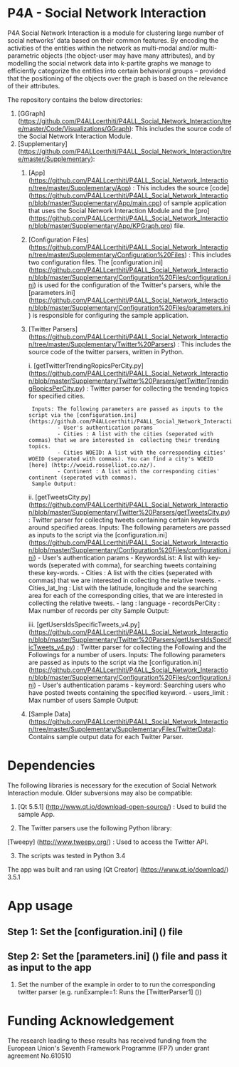 # P4A - Social Network Interaction     

P4A Social Network Interaction is a module for clustering large number of social networks’ data based on their common features. By encoding the 
activities of the entities within the network as multi-modal and/or multi-parametric objects (the object-user may 
have many attributes), and by modelling the social network data into k-partite graphs we manage to efficiently
 categorize the entities into certain behavioral groups – provided that the positioning of the objects over the 
 graph is based on the relevance of their attributes.

The repository contains the below directories:  

1. [GGraph] (https://github.com/P4ALLcerthiti/P4ALL_Social_Network_Interaction/tree/master/Code/Visualizations/GGraph): This includes the source code of the Social Network Interaction Module.
2. [Supplementary] (https://github.com/P4ALLcerthiti/P4ALL_Social_Network_Interaction/tree/master/Supplementary): 
	1. [App] (https://github.com/P4ALLcerthiti/P4ALL_Social_Network_Interaction/tree/master/Supplementary/App) : This includes the source [code] (https://github.com/P4ALLcerthiti/P4ALL_Social_Network_Interaction/blob/master/Supplementary/App/main.cpp) of  sample application that uses the Social Network Interaction Module and the [pro] (https://github.com/P4ALLcerthiti/P4ALL_Social_Network_Interaction/blob/master/Supplementary/App/KPGraph.pro) file.   
	2. [Configuration Files] (https://github.com/P4ALLcerthiti/P4ALL_Social_Network_Interaction/tree/master/Supplementary/Configuration%20Files) : This includes two configuration files. The [configuration.ini] (https://github.com/P4ALLcerthiti/P4ALL_Social_Network_Interaction/blob/master/Supplementary/Configuration%20Files/configuration.ini) is used for the configuration of the Twitter's parsers, while the [parameters.ini] (https://github.com/P4ALLcerthiti/P4ALL_Social_Network_Interaction/blob/master/Supplementary/Configuration%20Files/parameters.ini) is responsible for configuring the sample application. 
	3. [Twitter Parsers] (https://github.com/P4ALLcerthiti/P4ALL_Social_Network_Interaction/tree/master/Supplementary/Twitter%20Parsers) : This includes the source code of the twitter parsers, written in Python.  
	
		i. [getTwitterTrendingRopicsPerCity.py] (https://github.com/P4ALLcerthiti/P4ALL_Social_Network_Interaction/blob/master/Supplementary/Twitter%20Parsers/getTwitterTrendingRopicsPerCity.py) : Twitter parser for collecting the trending topics for specified cities.  
		
			Inputs: The following parameters are passed as inputs to the script via the [configuration.ini] (https://github.com/P4ALLcerthiti/P4ALL_Social_Network_Interaction/blob/master/Supplementary/Configuration%20Files/configuration.ini)
					- User's authentication params
					- Cities : A list with the cities (seperated with commas) that we are interested in  collecting their trending topics.  
					- Cities WOEID: A list with the corresponding cities' WOEID (seperated with commas). You can find a city's WOEID [here] (http://woeid.rosselliot.co.nz/).
					- Continent : A list with the corresponding cities' continent (seperated with commas).
			Sample Output: 
					
		ii. [getTweetsCity.py] (https://github.com/P4ALLcerthiti/P4ALL_Social_Network_Interaction/blob/master/Supplementary/Twitter%20Parsers/getTweetsCity.py) : Twitter parser for collecting tweets containing certain keywords around specified areas.
			Inputs: The following parameters are passed as inputs to the script via the [configuration.ini] (https://github.com/P4ALLcerthiti/P4ALL_Social_Network_Interaction/blob/master/Supplementary/Configuration%20Files/configuration.ini)
					- User's authentication params
					- KeywordsList: A list with key-words (seperated with comma), for searching tweets containing these key-words.
					- Cities : A list with the cities (seperated with commas) that we are interested in  collecting the relative tweets.
					- Cities_lat_lng : List with the latitude, longitude and the searching area for each of the corresponding cities, that we are interested in  collecting the relative tweets. 
					- lang : language
					- recordsPerCity : Max number of records per city
			Sample Output:  
			
		iii. [getUsersIdsSpecificTweets_v4.py] (https://github.com/P4ALLcerthiti/P4ALL_Social_Network_Interaction/blob/master/Supplementary/Twitter%20Parsers/getUsersIdsSpecificTweets_v4.py) : Twitter parser for collecting the Following and the Followings for a number of users.
			Inputs: The following parameters are passed as inputs to the script via the [configuration.ini] (https://github.com/P4ALLcerthiti/P4ALL_Social_Network_Interaction/blob/master/Supplementary/Configuration%20Files/configuration.ini)
					- User's authentication params
					- keyword: Searching users who have posted tweets containing the specified keyword.
					- users_limit : Max number of users
			Sample Output:
	4. [Sample Data] (https://github.com/P4ALLcerthiti/P4ALL_Social_Network_Interaction/tree/master/Supplementary/SupplementaryFiles/TwitterData): Contains sample output data for each Twitter Parser.

# Dependencies  

The following libraries is necessary for the execution of Social Network Interaction module. Older subversions may also be compatible:  

1. [Qt 5.5.1] (http://www.qt.io/download-open-source/) : Used to build the sample App.        

2. The Twitter parsers use the following Python library:    

[Tweepy] (http://www.tweepy.org/) : Used to access the Twitter API.  

3. The scripts was tested in Python 3.4

The app was built and ran using [Qt Creator] (https://www.qt.io/download/) 3.5.1 

# App usage   

## Step 1: Set the [configuration.ini] () file    

## Step 2: Set the [parameters.ini] () file and pass it as input to the app

1. Set the number of the example in order to to run the corresponding twitter parser (e.g. runExample=1: Runs the [TwitterParser1] ())


# Funding Acknowledgement

The research leading to these results has received funding from the European Union's Seventh Framework Programme (FP7) under grant agreement No.610510